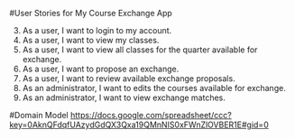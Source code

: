 #User Stories for My Course Exchange App

3. As a user, I want to login to my account.
1. As a user, I want to view my classes.
2. As a user, I want to view all classes for the quarter available for exchange.
4. As a user, I want to propose an exchange.
5. As a user, I want to review available exchange proposals.
7. As an administrator, I want to edits the courses available for exchange.
6. As an administrator, I want to view exchange matches.

#Domain Model
https://docs.google.com/spreadsheet/ccc?key=0AknQFdqfUAzydGdQX3Qxa19QMnNIS0xFWnZlOVBER1E#gid=0

